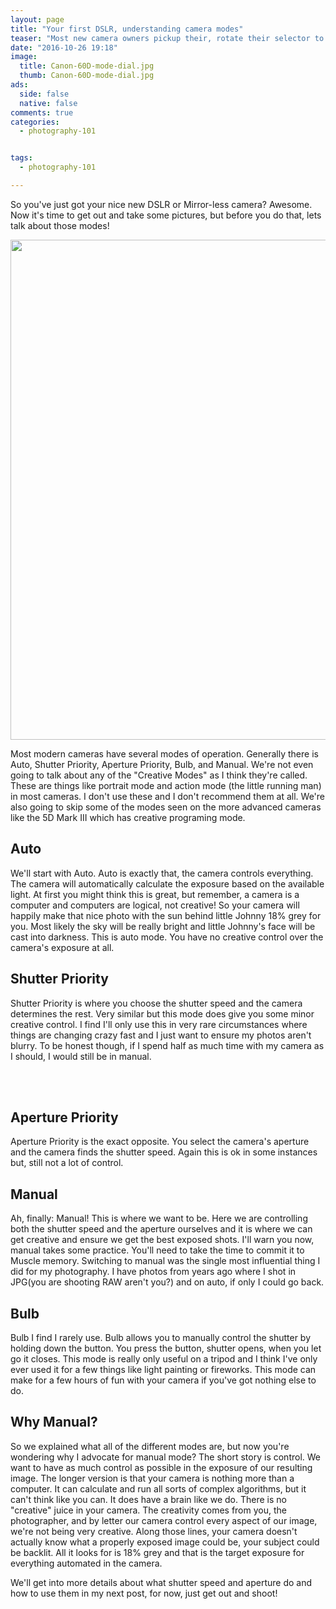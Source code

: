 ```yaml
---
layout: page
title: "Your first DSLR, understanding camera modes"
teaser: "Most new camera owners pickup their, rotate their selector to auto mode and go, but they may be left feeling... let down... here's why!"
date: "2016-10-26 19:18"
image:
  title: Canon-60D-mode-dial.jpg
  thumb: Canon-60D-mode-dial.jpg
ads:
  side: false
  native: false
comments: true
categories:
  - photography-101


tags:
  - photography-101

---
```

So you've just got your nice new DSLR or Mirror-less camera? Awesome. Now it's time to get out and take some pictures, but before you do that, lets talk about those modes!



<img src="Canon-60D-mode-dial" width="800px">

Most modern cameras have several modes of operation. Generally there is Auto, Shutter Priority, Aperture Priority, Bulb, and Manual. We're not even going to talk about any of the "Creative Modes" as I think they're called. These are things like portrait mode and action mode (the little running man) in most cameras. I don't use these and I don't recommend them at all. We're also going to skip some of the modes seen on the more advanced cameras like the 5D Mark III which has creative programing mode.

## Auto

We'll start with Auto. Auto is exactly that, the camera controls everything. The camera will automatically calculate the exposure based on the available light. At first you might think this is great, but remember, a camera is a computer and computers are logical, not creative! So your camera will happily make that nice photo with the sun behind little Johnny 18% grey for you. Most likely the sky will be really bright and little Johnny's face will be cast into darkness. This is auto mode. You have no creative control over the camera's exposure at all.

## Shutter Priority

Shutter Priority is where you choose the shutter speed and the camera determines the rest. Very similar but this mode does give you some minor creative control. I find I'll only use this in very rare circumstances where things are changing crazy fast and I just want to ensure my photos aren't blurry. To be honest though, if I spend half as much time with my camera as I should, I would still be in manual.


<br /> <br />
## Aperture Priority

Aperture Priority is the exact opposite. You select the camera's aperture and the camera finds the shutter speed. Again this is ok in some instances but, still not a lot of control.

## Manual

Ah, finally: Manual! This is where we want to be. Here we are controlling both the shutter speed and the aperture ourselves and it is where we can get creative and ensure we get the best exposed shots. I'll warn you now, manual takes some practice. You'll need to take the time to commit it to Muscle memory. Switching to manual was the single most influential thing I did for my photography. I have photos from years ago where I shot in JPG(you are shooting RAW aren't you?) and on auto, if only I could go back.

## Bulb

Bulb I find I rarely use. Bulb allows you to manually control the shutter by holding down the button. You press the button, shutter opens, when you let go it closes. This mode is really only useful on a tripod and I think I've only ever used it for a few things like light painting or fireworks. This mode can make for a few hours of fun with your camera if you've got nothing else to do.

## Why Manual?

So we explained what all of the different modes are, but now you're wondering why I advocate for manual mode? The short story is control. We want to have as much control as possible in the exposure of our resulting image. The longer version is that your camera is nothing more than a computer. It can calculate and run all sorts of complex algorithms, but it can't think like you can. It does have a brain like we do. There is no "creative" juice in your camera. The creativity comes from you, the photographer, and by letter our camera control every aspect of our image, we're not being very creative. Along those lines, your camera doesn't actually know what a properly exposed image could be, your subject could be backlit. All it looks for is 18% grey and that is the target exposure for everything automated in the camera.

We'll get into more details about what shutter speed and aperture do and how to use them in my next post, for now, just get out and shoot!
